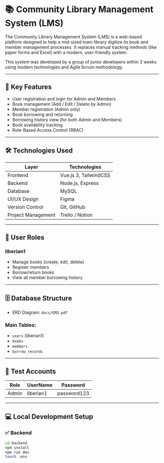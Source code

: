 # 📚 Community Library Management System (LMS)

The Community Library Management System (LMS) is a web-based platform designed to help a mid-sized town library digitize its book and member management processes. It replaces manual tracking methods (like paper forms and Excel) with a modern, user-friendly system.

This system was developed by a group of junior developers within 3 weeks using modern technologies and Agile Scrum methodology.

---

## 📌 Key Features

- User registration and login for Admin and Members  
- Book management (Add / Edit / Delete by Admin)  
- Member registration (Admin only)  
- Book borrowing and returning  
- Borrowing history view (for both Admin and Members)  
- Book availability tracking  
- Role-Based Access Control (RBAC)

---

## 🛠️ Technologies Used

| Layer         | Technologies                  |
|---------------|-------------------------------|
| Frontend      | Vue.js 3, TailwindCSS         |
| Backend       | Node.js, Express              |
| Database      | MySQL                         |
| UI/UX Design  | Figma                         |
| Version Control | Git, GitHub                 |
| Project Management | Trello / Notion          |

---

## 👥 User Roles

### liberian1  
- Manage books (create, edit, delete)  
- Register members  
- Borrow/return books  
- View all member borrowing history  

---

## 🗄️ Database Structure

- ERD Diagram: `docs/ERD.pdf`

### Main Tables:
- `users` (liberian1)  
- `books`  
- `members`  
- `borrow_records`

---

## 🧪 Test Accounts

| Role   | UserName            | Password    |
|--------|---------------------|-------------|
| Admin  | liberian1           | password123 |


---

## 💻 Local Development Setup

### ✅ Backend

```bash
cd backend
npm install
npm run dev
touch .env
